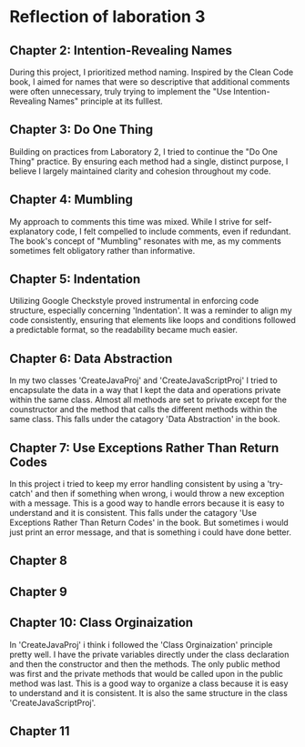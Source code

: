 # Reflection of laboration 3

## Chapter 2: Intention-Revealing Names
During this project, I prioritized method naming. Inspired by the Clean Code book, I aimed for names that were so descriptive that additional comments were often unnecessary, truly trying to implement the "Use Intention-Revealing Names" principle at its fulllest.

## Chapter 3: Do One Thing
Building on practices from Laboratory 2, I tried to continue the "Do One Thing" practice. By ensuring each method had a single, distinct purpose, I believe I largely maintained clarity and cohesion throughout my code.

## Chapter 4: Mumbling
My approach to comments this time was mixed. While I strive for self-explanatory code, I felt compelled to include comments, even if redundant. The book's concept of "Mumbling" resonates with me, as my comments sometimes felt obligatory rather than informative.

## Chapter 5: Indentation
Utilizing Google Checkstyle proved instrumental in enforcing code structure, especially concerning 'Indentation'. It was a  reminder to align my code consistently, ensuring that elements like loops and conditions followed a predictable format, so the  readability became much easier.

## Chapter 6: Data Abstraction 
In my two classes 'CreateJavaProj' and 'CreateJavaScriptProj' I tried to encapsulate the data in a way that I kept the data and operations private within the same class. Almost all methods are set to private except for the counstructor and the method that calls the different methods within the same class. This falls under the catagory 'Data Abstraction' in the book.

## Chapter 7: Use Exceptions Rather Than Return Codes
In this project i tried to keep my error handling consistent by using a 'try-catch' and then if something when wrong, i would throw a new exception with a message. This is a good way to handle errors because it is easy to understand and it is consistent. This falls under the catagory 'Use Exceptions Rather Than Return Codes' in the book. But sometimes i would just print an error message, and that is something i could have done better.

## Chapter 8

## Chapter 9

## Chapter 10: Class Orginaization
In 'CreateJavaProj' i think i followed the 'Class Orginaization' principle pretty well. I have the private variables directly under the class declaration and then the constructor and then the methods. The only public method was first and the private methods that would be called upon in the public method was last. This is a good way to organize a class because it is easy to understand and it is consistent. It is also the same structure in the class 'CreateJavaScriptProj'.

## Chapter 11